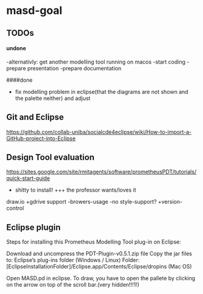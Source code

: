 # masd-goal

## TODOs

#### undone
 
-alternativly: get another modelling tool running on macos
-start coding
-prepare presentation
-prepare documentation

####done
- fix modelling problem in eclipse(that the diagrams are not shown and the palette neither) and adjust

## Git and Eclipse
https://github.com/collab-uniba/socialcde4eclipse/wiki/How-to-import-a-GitHub-project-into-Eclipse

## Design Tool evaluation

https://sites.google.com/site/rmitagents/software/prometheusPDT/tutorials/quick-start-guide
- shitty to install! 
+++ the professor wants/loves it

draw.io
+gdrive support
-browers-usage
-no style-support?
+version-control


## Eclipse plugin

Steps for installing this Prometheus Modelling Tool plug-in on Eclipse:

Download and uncompress the PDT-Plugin-v0.5.1.zip file
Copy the jar files to:
Eclipse’s plug-ins folder (Windows / Linux)
Folder: [EclipseInstallationFolder]/Eclipse.app/Contents/Eclipse/dropins (Mac OS)
 
Open MASD.pd in eclipse.
To draw, you have to open the pallete by clicking on the arrow on top of the scroll bar.(very hidden!!!1!)









